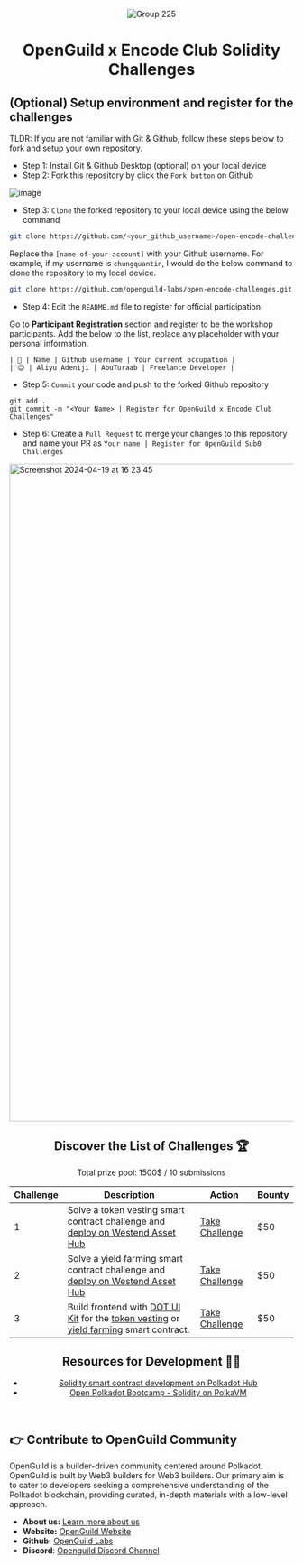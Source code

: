 <div align="center">

![Group 225](https://github.com/user-attachments/assets/e8b0cc06-1adb-417a-be5c-44542fe92269)

# OpenGuild x Encode Club Solidity Challenges

</div>

## (Optional) Setup environment and register for the challenges

TLDR: If you are not familiar with Git & Github, follow these steps below to fork and setup your own repository.

- Step 1: Install Git & Github Desktop (optional) on your local device
- Step 2: Fork this repository by click the `Fork button` on Github

![image](https://github.com/openguild-labs/open-hack-rust-starter/assets/56880684/7fa2f01a-b523-4208-92db-d8af7a274d98)

- Step 3: `Clone` the forked repository to your local device using the below command

```sh
git clone https://github.com/<your_github_username>/open-encode-challenges.git
```

Replace the `[name-of-your-account]` with your Github username. For example, if my username is `chungquantin`, I would do the below command to clone the repository to my local device.

```sh
git clone https://github.com/openguild-labs/open-encode-challenges.git
```

- Step 4: Edit the `README.md` file to register for official participation

Go to **Participant Registration** section and register to be the workshop participants. Add the below to the list, replace any placeholder with your personal information.

```
| 🦄 | Name | Github username | Your current occupation |
| 😊 | Aliyu Adeniji | AbuTuraab | Freelance Developer |
```

- Step 5: `Commit` your code and push to the forked Github repository

```
git add .
git commit -m "<Your Name> | Register for OpenGuild x Encode Club Challenges"
```

- Step 6: Create a `Pull Request` to merge your changes to this repository and name your PR as `Your name | Register for OpenGuild Sub0 Challenges`

<img width="1166" alt="Screenshot 2024-04-19 at 16 23 45" src="https://github.com/openguild-labs/open-hack-rust-starter/assets/56880684/7554ca7d-da68-4a23-893a-4f2c11a78d37">

<br/>

<div align="center">

## Discover the List of Challenges 🏆

Total prize pool: 1500$ / 10 submissions

| Challenge | Description                                                                                                                                                                                                      | Action                                               | Bounty |
| --------- | ---------------------------------------------------------------------------------------------------------------------------------------------------------------------------------------------------------------- | ---------------------------------------------------- | ------ |
| 1         | Solve a token vesting smart contract challenge and [deploy on Westend Asset Hub](https://contracts.polkadot.io/deploy-your-first-contract)                                                                       | [Take Challenge](./challenge-1-vesting/README.md)    | $50    |
| 2         | Solve a yield farming smart contract challenge and [deploy on Westend Asset Hub](https://contracts.polkadot.io/deploy-your-first-contract)                                                                       | [Take Challenge](./challenge-2-yield-farm/README.md) | $50    |
| 3         | Build frontend with [DOT UI Kit](https://github.com/openguild-labs/dotui.git) for the [token vesting](./challenge-2-yield-farm/README.md) or [yield farming](./challenge-2-yield-farm/README.md) smart contract. | [Take Challenge](./challenge-3-frontend/README.md)   | $50    |

## Resources for Development 🧑‍💻

- [Solidity smart contract development on Polkadot Hub](https://contracts.polkadot.io/tutorial/)
- [Open Polkadot Bootcamp - Solidity on PolkaVM](https://www.youtube.com/watch?v=EFTMgkqZDNE&list=PLnhzaKpksqOK6H4_iG4oSMXhNNS0gvpdi)

</div>

<br/>

## 👉 Contribute to OpenGuild Community

OpenGuild is a builder-driven community centered around Polkadot. OpenGuild is built by Web3 builders for Web3 builders. Our primary aim is to cater to developers seeking a comprehensive understanding of the Polkadot blockchain, providing curated, in-depth materials with a low-level approach.

- **About us:** [Learn more about us](https://openguild.wtf/about)
- **Website:** [OpenGuild Website](https://openguild.wtf/)
- **Github:** [OpenGuild Labs](https://github.com/openguild-labs)
- **Discord**: [Openguild Discord Channel](https://discord.gg/bcjMzxqtD7)
